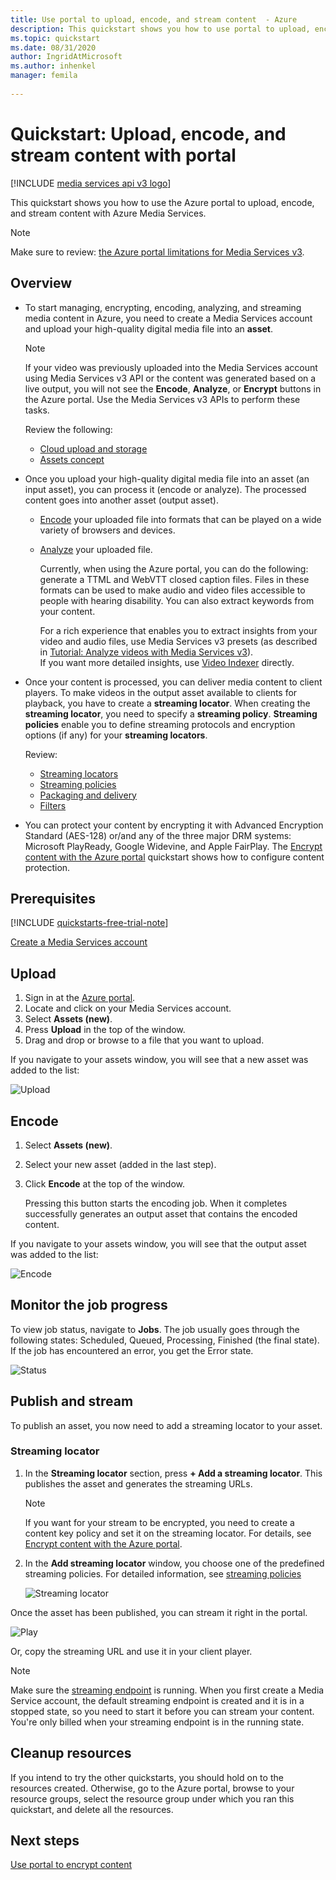 ```yaml
---
title: Use portal to upload, encode, and stream content  - Azure
description: This quickstart shows you how to use portal to upload, encode, and stream content with Azure Media Services.
ms.topic: quickstart
ms.date: 08/31/2020
author: IngridAtMicrosoft
ms.author: inhenkel
manager: femila
 
---
```

# Quickstart: Upload, encode, and stream content with portal

[!INCLUDE [media services api v3 logo](./includes/v3-hr.md)]

This quickstart shows you how to use the Azure portal to upload, encode, and stream content with Azure Media Services.

> [!NOTE]
> Make sure to review: [the Azure portal limitations for Media Services v3](frequently-asked-questions.md#what-are-the-azure-portal-limitations-for-media-services-v3).
  
## Overview

* To start managing, encrypting, encoding, analyzing, and streaming media content in Azure, you need to create a Media Services account and upload your high-quality digital media file into an **asset**. 
    
    > [!NOTE]
    > If your video was previously uploaded into the Media Services account using Media Services v3 API or the content was generated based on a live output, you will not see the **Encode**, **Analyze**, or **Encrypt** buttons in the Azure portal. Use the Media Services v3 APIs to perform these tasks.

    Review the following: 

  * [Cloud upload and storage](storage-account-concept.md)
  * [Assets concept](assets-concept.md)
* Once you upload your high-quality digital media file into an asset (an input asset), you can process it (encode or analyze). The processed content goes into another asset (output asset). 
    * [Encode](encoding-concept.md) your uploaded file into formats that can be played on a wide variety of browsers and devices.
    * [Analyze](analyzing-video-audio-files-concept.md) your uploaded file. 

        Currently, when using the Azure portal, you can do the following: generate a TTML and WebVTT closed caption files. Files in these formats can be used to make audio and video files accessible to people with hearing disability. You can also extract keywords from your content.

        For a rich experience that enables you to extract insights from your video and audio files, use Media Services v3 presets (as described in [Tutorial: Analyze videos with Media Services v3](analyze-videos-tutorial-with-api.md)). <br/>If you want more detailed insights, use [Video Indexer](../video-indexer/index.yml) directly.    
* Once your content is processed, you can deliver media content to client players. To make videos in the output asset available to clients for playback, you have to create a **streaming locator**. When creating the **streaming locator**, you need to specify a **streaming policy**. **Streaming policies** enable you to define streaming protocols and encryption options (if any) for your **streaming locators**.
    
    Review:

    * [Streaming locators](streaming-locators-concept.md)
    * [Streaming policies](streaming-policy-concept.md)
    * [Packaging and delivery](dynamic-packaging-overview.md)
    * [Filters](filters-concept.md)
* You can protect your content by encrypting it with Advanced Encryption Standard (AES-128) or/and any of the three major DRM systems: Microsoft PlayReady, Google Widevine, and Apple FairPlay. The [Encrypt content with the Azure portal](encrypt-content-quickstart.md) quickstart shows how to configure content protection.
        
## Prerequisites

[!INCLUDE [quickstarts-free-trial-note](../../../includes/quickstarts-free-trial-note.md)]

[Create a Media Services account](create-account-howto.md#use-the-azure-portal)

## Upload

1. Sign in at the [Azure portal](https://portal.azure.com/).
1. Locate and click on your Media Services account.
1. Select **Assets (new)**.
1. Press **Upload** in the top of the window. 
1. Drag and drop or browse to a file that you want to upload.

If you navigate to your assets window, you will see that a new asset was added to the list:

![Upload](./media/manage-assets-quickstart/upload.png)

## Encode

1. Select **Assets (new)**.
1. Select your new asset (added in the last step).
1. Click **Encode** at the top of the window.

    Pressing this button starts the encoding job. When it completes successfully generates an output asset that contains the encoded content.

If you navigate to your assets window, you will see that the output asset was added to the list:

![Encode](./media/manage-assets-quickstart/encode.png)

## Monitor the job progress

To view job status, navigate to **Jobs**. The job usually goes through the following states: Scheduled, Queued, Processing, Finished (the final state). If the job has encountered an error, you get the Error state.

![Status](./media/manage-assets-quickstart/job-status.png)

## Publish and stream

To publish an asset, you now need to add a streaming locator to your asset.

### Streaming locator 

1. In the **Streaming locator** section, press **+ Add a streaming locator**.
    This publishes the asset and generates the streaming URLs.

    > [!NOTE]
    > If you want for your stream to be encrypted, you need to create a content key policy and set it on the streaming locator. For details, see [Encrypt content with the Azure portal](encrypt-content-quickstart.md).
1. In the **Add streaming locator** window, you choose one of the predefined streaming policies. For detailed information, see [streaming policies](streaming-policy-concept.md)

    ![Streaming locator](./media/manage-assets-quickstart/streaming-locator.png)

Once the asset has been published, you can stream it right in the portal. 

![Play](./media/manage-assets-quickstart/publish.png)

Or, copy the streaming URL and use it in your client player.

> [!NOTE]
> Make sure the [streaming endpoint](streaming-endpoint-concept.md) is running. When you first create a Media Service account, the default streaming endpoint is created and it is in a stopped state, so you need to start it before you can stream your content.<br/>You're only billed when your streaming endpoint is in the running state.

## Cleanup resources

If you intend to try the other quickstarts, you should hold on to the resources created. Otherwise, go to the Azure portal, browse to your resource groups, select the resource group under which you ran this quickstart, and delete all the resources.

## Next steps

[Use portal to encrypt content](encrypt-content-quickstart.md)
